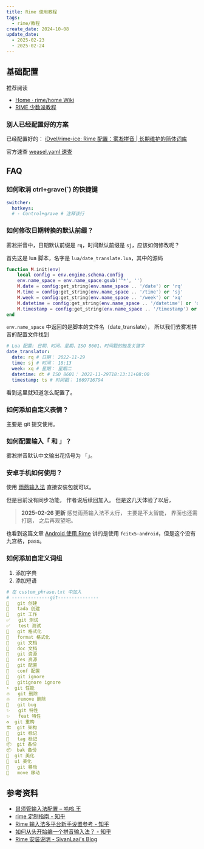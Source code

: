 ```yaml
---
title: Rime 使用教程
tags:
  - rime/教程
create_date: 2024-10-08
update_date:
  - 2025-02-23
  - 2025-02-24
---
```


## 基础配置

推荐阅读

- [Home · rime/home Wiki](https://github.com/rime/home/wiki)
- [RIME 少数派教程](https://sspai.com/post/84373 "自由输入法 RIME 简明配置指南 - 少数派")

### 别人已经配置好的方案

已经配置好的：
[iDvel/rime-ice: Rime 配置：雾凇拼音 | 长期维护的简体词库](https://github.com/iDvel/rime-ice)

官方速查
[weasel.yaml 速查](https://github.com/rime/weasel/wiki/weasel.yaml-%E9%80%9F%E6%9F%A5 "weasel.yaml 速查 · rime/weasel Wiki")

## FAQ

### 如何取消 ctrl+grave(`) 的快捷键

```yaml
switcher:
  hotkeys:
  # - Control+grave # 注释该行
```

### 如何修改日期转换的默认前缀？

雾凇拼音中，日期默认前缀是 `rq`，时间默认前缀是 `sj`，应该如何修改呢？

首先这是 lua 脚本，名字是 `lua/date_translate.lua`，其中的源码

```lua
function M.init(env)
    local config = env.engine.schema.config
    env.name_space = env.name_space:gsub('^*', '')
    M.date = config:get_string(env.name_space .. '/date') or 'rq'
    M.time = config:get_string(env.name_space .. '/time') or 'sj'
    M.week = config:get_string(env.name_space .. '/week') or 'xq'
    M.datetime = config:get_string(env.name_space .. '/datetime') or 'dt'
    M.timestamp = config:get_string(env.name_space .. '/timestamp') or 'ts'
end
```

`env.name_space` 中返回的是脚本的文件名（date_translate），
所以我们去雾凇拼音的配置文件找到

```yaml
# Lua 配置: 日期、时间、星期、ISO 8601、时间戳的触发关键字
date_translator:
  date: rq # 日期： 2022-11-29
  time: sj # 时间： 18:13
  week: xq # 星期： 星期二
  datetime: dt # ISO 8601： 2022-11-29T18:13:11+08:00
  timestamp: ts # 时间戳： 1669716794
```

看到这里就知道怎么配置了。

### 如何添加自定义表情？

主要是 git 提交使用。

### 如何配置输入「 和 」？

雾凇拼音默认中文输出花括号为 「」。

### 安卓手机如何使用？

使用 [雨燕输入法](https://github.com/gurecn/YuyanIme "gurecn/YuyanIme: 语燕拼音输入法-一款基于Rime定制开发的九键、全拼、双拼、手写、火星文等方案、支持悬浮、单手、数字行等键盘模式的中文输入法")
直接安装包就可以。

但是目前没有同步功能，
作者说后续回加入。
但是这几天体验了以后，

> **2025-02-26 更新**
> 感觉雨燕输入法不太行，
> 主要是不太智能，
> 界面也还需打磨，
> 之后再观望吧。

也看到这篇文章
[Android 使用 Rime](https://1900.live/last-puzzle-android-rime-input/ "最后一块拼图：在Android手机上使用Rime输入法 | @1900'Blog - All work and no play makes Jack a dull boy")
讲的是使用 `fcitx5-android`，但是这个没有九宫格，pass。

### 如何添加自定义词组

1. 添加字典
2. 添加短语

```yaml
# 在 custom_phrase.txt 中加入
# --------------git---------------
🎉	git 创建
🎉	tada 创建
🚧	git 工作
✅	git 测试
✅	test 测试
🎨	git 格式化
🎨	format 格式化
📝	git 文档
📝	doc 文档
🍱	git 资源
🍱	res 资源
🔧	git 配置
🔧	conf 配置
🙈	git ignore
🙈	gitignore ignore
⚡️	git 性能
🔥	git 删除
🔥	remove 删除
🐛	git bug
✨	git 特性
✨	feat 特性
♻️	git 重构
🏗️	git 架构
🔖	git 标记
🔖	tag 标记
📦️	git 备份
📦️	bak 备份
💄️	git 美化
💄️	ui 美化
🚚	git 移动
🚚	move 移动
```

## 参考资料

- [鼠须管输入法配置 – 哈呜.王](https://www.hawu.me/others/2666)
- [rime 定制指南 - 知乎](https://zhuanlan.zhihu.com/p/91129641)
- [Rime 输入法多平台新手设置参考 - 知乎](https://zhuanlan.zhihu.com/p/695780532)
- [如何从头开始编一个拼音输入法？ - 知乎](https://www.zhihu.com/question/20720365/answer/16428172)
- [Rime 安装说明 - SivanLaai's Blog](https://blog.laais.cn/posts/projects/rime/installation/)
